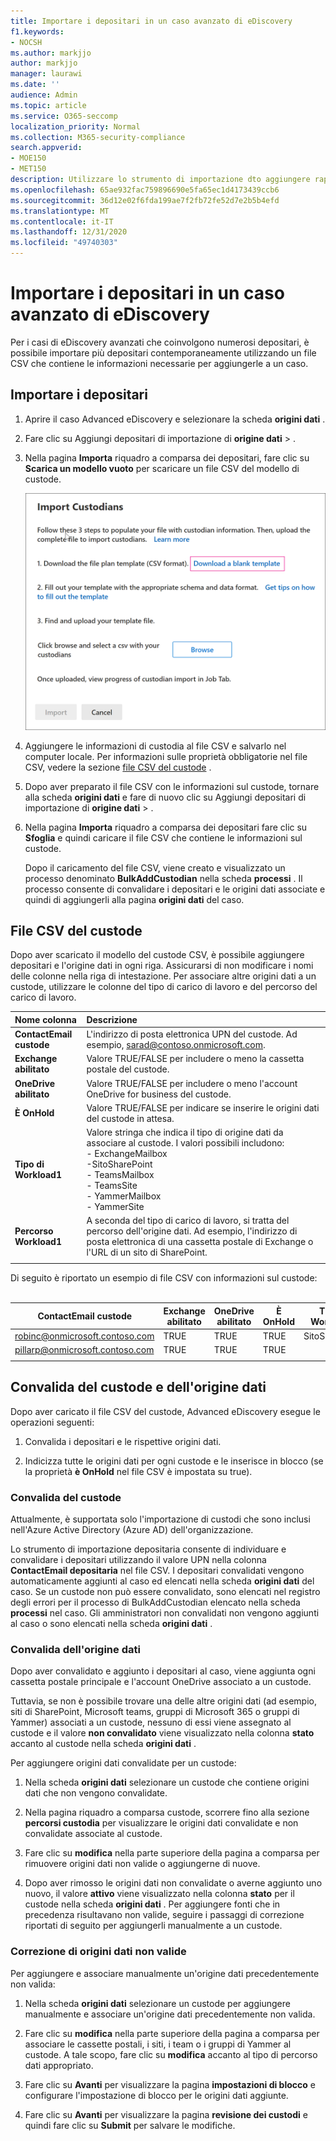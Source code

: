 ```yaml
---
title: Importare i depositari in un caso avanzato di eDiscovery
f1.keywords:
- NOCSH
ms.author: markjjo
author: markjjo
manager: laurawi
ms.date: ''
audience: Admin
ms.topic: article
ms.service: O365-seccomp
localization_priority: Normal
ms.collection: M365-security-compliance
search.appverid:
- MOE150
- MET150
description: Utilizzare lo strumento di importazione dto aggiungere rapidamente più depositari e le origini dati associate a un caso in Advanced eDiscovery.
ms.openlocfilehash: 65ae932fac759896690e5fa65ec1d4173439ccb6
ms.sourcegitcommit: 36d12e02f6fda199ae7f2fb72fe52d7e2b5b4efd
ms.translationtype: MT
ms.contentlocale: it-IT
ms.lasthandoff: 12/31/2020
ms.locfileid: "49740303"
---
```

# <a name="import-custodians-to-an-advanced-ediscovery-case"></a>Importare i depositari in un caso avanzato di eDiscovery

Per i casi di eDiscovery avanzati che coinvolgono numerosi depositari, è possibile importare più depositari contemporaneamente utilizzando un file CSV che contiene le informazioni necessarie per aggiungerle a un caso.

## <a name="import-custodians"></a>Importare i depositari

1. Aprire il caso Advanced eDiscovery e selezionare la scheda **origini dati** .

2. Fare clic su Aggiungi depositari di importazione di **origine dati**  >  .

3. Nella pagina **Importa** riquadro a comparsa dei depositari, fare clic su **Scarica un modello vuoto** per scaricare un file CSV del modello di custode.

   ![Scaricare un modello CSV dalla pagina importazione a comparsa dei depositari](../media/ImportCustodians1.png)

4. Aggiungere le informazioni di custodia al file CSV e salvarlo nel computer locale. Per informazioni sulle proprietà obbligatorie nel file CSV, vedere la sezione [file CSV del custode](#custodian-csv-file) .

5. Dopo aver preparato il file CSV con le informazioni sul custode, tornare alla scheda **origini dati** e fare di nuovo clic su Aggiungi depositari di importazione di **origine dati**  >   .

6. Nella pagina **Importa** riquadro a comparsa dei depositari fare clic su **Sfoglia** e quindi caricare il file CSV che contiene le informazioni sul custode.

   Dopo il caricamento del file CSV, viene creato e visualizzato un processo denominato **BulkAddCustodian** nella scheda **processi** . Il processo consente di convalidare i depositari e le origini dati associate e quindi di aggiungerli alla pagina **origini dati** del caso.

## <a name="custodian-csv-file"></a>File CSV del custode

Dopo aver scaricato il modello del custode CSV, è possibile aggiungere depositari e l'origine dati in ogni riga. Assicurarsi di non modificare i nomi delle colonne nella riga di intestazione. Per associare altre origini dati a un custode, utilizzare le colonne del tipo di carico di lavoro e del percorso del carico di lavoro.

| Nome colonna|Descrizione|
|:------- |:------------------------------------------------------------|
|**ContactEmail custode**     |L'indirizzo di posta elettronica UPN del custode. Ad esempio, sarad@contoso.onmicrosoft.com.           |
|**Exchange abilitato** | Valore TRUE/FALSE per includere o meno la cassetta postale del custode.      |
|**OneDrive abilitato** | Valore TRUE/FALSE per includere o meno l'account OneDrive for business del custode. |
|**È OnHold**        | Valore TRUE/FALSE per indicare se inserire le origini dati del custode in attesa.       |
|**Tipo di Workload1**         |Valore stringa che indica il tipo di origine dati da associare al custode. I valori possibili includono: <br/>- ExchangeMailbox<br/> -SitoSharePoint<br/>- TeamsMailbox<br/>- TeamsSite<br/> - YammerMailbox<br/>- YammerSite |
|**Percorso Workload1**     | A seconda del tipo di carico di lavoro, si tratta del percorso dell'origine dati. Ad esempio, l'indirizzo di posta elettronica di una cassetta postale di Exchange o l'URL di un sito di SharePoint. |
|||

Di seguito è riportato un esempio di file CSV con informazioni sul custode:<br/><br/>

|ContactEmail custode      | Exchange abilitato | OneDrive abilitato | È OnHold | Tipo di Workload1 | Percorso Workload1             |
| ----------------- | ---------------- | ---------------- | --------- | -------------- | ------------------------------ |
|robinc@onmicrosoft.contoso.com | TRUE             | TRUE             | TRUE      | SitoSharePoint | https://contoso.sharepoint.com |
|pillarp@onmicrosoft.contoso.com | TRUE             | TRUE             | TRUE      | |  |
||||||

## <a name="custodian-and-data-source-validation"></a>Convalida del custode e dell'origine dati

Dopo aver caricato il file CSV del custode, Advanced eDiscovery esegue le operazioni seguenti:

1. Convalida i depositari e le rispettive origini dati.

2. Indicizza tutte le origini dati per ogni custode e le inserisce in blocco (se la proprietà **è OnHold** nel file CSV è impostata su true).

### <a name="custodian-validation"></a>Convalida del custode

Attualmente, è supportata solo l'importazione di custodi che sono inclusi nell'Azure Active Directory (Azure AD) dell'organizzazione.

Lo strumento di importazione depositaria consente di individuare e convalidare i depositari utilizzando il valore UPN nella colonna **ContactEmail depositaria** nel file CSV. I depositari convalidati vengono automaticamente aggiunti al caso ed elencati nella scheda **origini dati** del caso. Se un custode non può essere convalidato, sono elencati nel registro degli errori per il processo di BulkAddCustodian elencato nella scheda **processi** nel caso. Gli amministratori non convalidati non vengono aggiunti al caso o sono elencati nella scheda **origini dati** .

### <a name="data-source-validation"></a>Convalida dell'origine dati

Dopo aver convalidato e aggiunto i depositari al caso, viene aggiunta ogni cassetta postale principale e l'account OneDrive associato a un custode.

Tuttavia, se non è possibile trovare una delle altre origini dati (ad esempio, siti di SharePoint, Microsoft teams, gruppi di Microsoft 365 o gruppi di Yammer) associati a un custode, nessuno di essi viene assegnato al custode e il valore **non convalidato** viene visualizzato nella colonna **stato** accanto al custode nella scheda **origini dati** .

Per aggiungere origini dati convalidate per un custode:

1. Nella scheda **origini dati** selezionare un custode che contiene origini dati che non vengono convalidate.

2. Nella pagina riquadro a comparsa custode, scorrere fino alla sezione **percorsi custodia** per visualizzare le origini dati convalidate e non convalidate associate al custode.

3. Fare clic su **modifica** nella parte superiore della pagina a comparsa per rimuovere origini dati non valide o aggiungerne di nuove.

4. Dopo aver rimosso le origini dati non convalidate o averne aggiunto uno nuovo, il valore **attivo** viene visualizzato nella colonna **stato** per il custode nella scheda **origini dati** . Per aggiungere fonti che in precedenza risultavano non valide, seguire i passaggi di correzione riportati di seguito per aggiungerli manualmente a un custode.

### <a name="remediating-invalid-data-sources"></a>Correzione di origini dati non valide

Per aggiungere e associare manualmente un'origine dati precedentemente non valida:

1. Nella scheda **origini dati** selezionare un custode per aggiungere manualmente e associare un'origine dati precedentemente non valida.

2. Fare clic su **modifica** nella parte superiore della pagina a comparsa per associare le cassette postali, i siti, i team o i gruppi di Yammer al custode. A tale scopo, fare clic su **modifica** accanto al tipo di percorso dati appropriato.

3. Fare clic su **Avanti** per visualizzare la pagina **impostazioni di blocco** e configurare l'impostazione di blocco per le origini dati aggiunte.

4. Fare clic su **Avanti** per visualizzare la pagina **revisione dei custodi** e quindi fare clic su **Submit** per salvare le modifiche.
